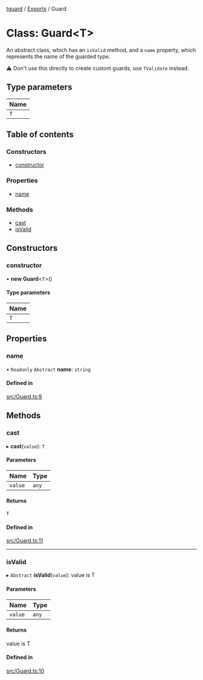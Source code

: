 [tguard](../README.md) / [Exports](../modules.md) / Guard

# Class: Guard<T\>

An abstract class, which has an `isValid` method, and a `name` property, which represents the name of the guarded type.

⚠️ Don't use this directly to create custom guards, use `TValidate` instead.

## Type parameters

| Name |
| :------ |
| `T` |

## Table of contents

### Constructors

- [constructor](Guard.md#constructor)

### Properties

- [name](Guard.md#name)

### Methods

- [cast](Guard.md#cast)
- [isValid](Guard.md#isvalid)

## Constructors

### constructor

• **new Guard**<`T`\>()

#### Type parameters

| Name |
| :------ |
| `T` |

## Properties

### name

• `Readonly` `Abstract` **name**: `string`

#### Defined in

[src/Guard.ts:9](https://github.com/davidkarolyi/tguard/blob/9309bca/src/Guard.ts#L9)

## Methods

### cast

▸ **cast**(`value`): `T`

#### Parameters

| Name | Type |
| :------ | :------ |
| `value` | `any` |

#### Returns

`T`

#### Defined in

[src/Guard.ts:11](https://github.com/davidkarolyi/tguard/blob/9309bca/src/Guard.ts#L11)

___

### isValid

▸ `Abstract` **isValid**(`value`): value is T

#### Parameters

| Name | Type |
| :------ | :------ |
| `value` | `any` |

#### Returns

value is T

#### Defined in

[src/Guard.ts:10](https://github.com/davidkarolyi/tguard/blob/9309bca/src/Guard.ts#L10)
